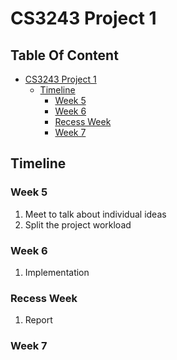 # CS3243 Project 1

<!-- omit in toc -->
## Table Of Content
- [CS3243 Project 1](#cs3243-project-1)
  - [Timeline](#timeline)
    - [Week 5](#week-5)
    - [Week 6](#week-6)
    - [Recess Week](#recess-week)
    - [Week 7](#week-7)

## Timeline
### Week 5
1. Meet to talk about individual ideas
2. Split the project workload
### Week 6
1. Implementation
### Recess Week
1. Report
### Week 7
